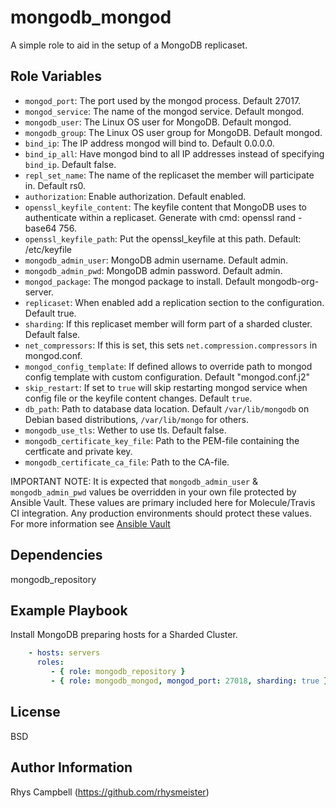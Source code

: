 mongodb_mongod
==============

A simple role to aid in the setup of a MongoDB replicaset.

Role Variables
--------------

* `mongod_port`: The port used by the mongod process. Default 27017.
* `mongod_service`: The name of the mongod service. Default mongod.
* `mongodb_user`: The Linux OS user for MongoDB. Default mongod.
* `mongodb_group`: The Linux OS user group for MongoDB. Default mongod.
* `bind_ip`: The IP address mongod will bind to. Default 0.0.0.0.
* `bind_ip_all`: Have mongod bind to all IP addresses instead of specifying `bind_ip`. Default false.
* `repl_set_name`: The name of the replicaset the member will participate in. Default rs0.
* `authorization`: Enable authorization. Default enabled.
* `openssl_keyfile_content`: The keyfile content that MongoDB uses to authenticate within a replicaset. Generate with cmd: openssl rand -base64 756.
* `openssl_keyfile_path`: Put the openssl_keyfile at this path. Default: /etc/keyfile
* `mongodb_admin_user`: MongoDB admin username. Default admin.
* `mongodb_admin_pwd`: MongoDB admin password. Default admin.
* `mongod_package`: The mongod package to install. Default mongodb-org-server.
* `replicaset`: When enabled add a replication section to the configuration. Default true.
* `sharding`: If this replicaset member will form part of a sharded cluster. Default false.
* `net_compressors`: If this is set, this sets `net.compression.compressors` in mongod.conf.
* `mongod_config_template`: If defined allows to override path to mongod config template with custom configuration. Default "mongod.conf.j2"
* `skip_restart`: If set to `true` will skip restarting mongod service when config file or the keyfile content changes. Default `true`.
* `db_path`: Path to database data location. Default `/var/lib/mongodb` on Debian based distributions, `/var/lib/mongo` for others.
* `mongodb_use_tls`: Wether to use tls. Default false.
* `mongodb_certificate_key_file`: Path to the PEM-file containing the certficate and private key.
* `mongodb_certificate_ca_file`:  Path to the CA-file.

IMPORTANT NOTE: It is expected that `mongodb_admin_user` & `mongodb_admin_pwd` values be overridden in your own file protected by Ansible Vault. These values are primary included here for Molecule/Travis CI integration. Any production environments should protect these values. For more information see [Ansible Vault](https://docs.ansible.com/ansible/latest/user_guide/vault.html)

Dependencies
------------

mongodb_repository

Example Playbook
----------------

Install MongoDB preparing hosts for a Sharded Cluster.

```yaml
    - hosts: servers
      roles:
         - { role: mongodb_repository }
         - { role: mongodb_mongod, mongod_port: 27018, sharding: true }
```

License
-------

BSD

Author Information
------------------

Rhys Campbell (https://github.com/rhysmeister)
